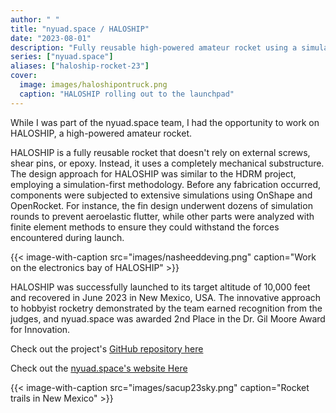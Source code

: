 ```yaml
---
author: " "
title: "nyuad.space / HALOSHIP"
date: "2023-08-01"
description: "Fully reusable high-powered amateur rocket using a simulation-first design approach"
series: ["nyuad.space"]
aliases: ["haloship-rocket-23"]
cover:
  image: images/haloshipontruck.png
  caption: "HALOSHIP rolling out to the launchpad"
---
```


While I was part of the nyuad.space team, I had the opportunity to work on HALOSHIP, a high-powered amateur rocket.

<!--more-->

HALOSHIP is a fully reusable rocket that doesn't rely on external screws, shear pins, or epoxy. Instead, it uses a completely mechanical substructure. The design approach for HALOSHIP was similar to the HDRM project, employing a simulation-first methodology. Before any fabrication occurred, components were subjected to extensive simulations using OnShape and OpenRocket. For instance, the fin design underwent dozens of simulation rounds to prevent aeroelastic flutter, while other parts were analyzed with finite element methods to ensure they could withstand the forces encountered during launch.

{{< image-with-caption src="images/nasheeddeving.png" caption="Work on the electronics bay of HALOSHIP" >}}

HALOSHIP was successfully launched to its target altitude of 10,000 feet and recovered in June 2023 in New Mexico, USA. The innovative approach to hobbyist rocketry demonstrated by the team earned recognition from the judges, and nyuad.space was awarded 2nd Place in the Dr. Gil Moore Award for Innovation.

Check out the project's [GitHub repository here](https://github.com/haloship)

Check out the [nyuad.space's website Here](https://nyuad-space.github.io/)


{{< image-with-caption src="images/sacup23sky.png" caption="Rocket trails in New Mexico" >}}
